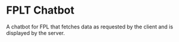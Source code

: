 # FPLT Chatbot
A chatbot for FPL that fetches data as requested by the client and is displayed by the server.

